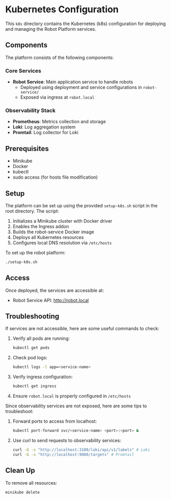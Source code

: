 # Kubernetes Configuration

This `k8s` directory contains the Kubernetes (k8s) configuration for deploying and managing the Robot Platform services.

## Components

The platform consists of the following components:

### Core Services
- **Robot Service**: Main application service to handle robots
  - Deployed using deployment and service configurations in `robot-service/`
  - Exposed via ingress at `robot.local`

### Observability Stack
- **Prometheus**: Metrics collection and storage
- **Loki**: Log aggregation system
- **Promtail**: Log collector for Loki

## Prerequisites

- Minikube
- Docker
- kubectl
- sudo access (for hosts file modification)

## Setup

The platform can be set up using the provided `setup-k8s.sh` script in the root directory. The script:

1. Initializes a Minikube cluster with Docker driver
2. Enables the Ingress addon
3. Builds the robot-service Docker image
4. Deploys all Kubernetes resources
5. Configures local DNS resolution via `/etc/hosts`

To set up the robot platform:

```bash
./setup-k8s.sh
```

## Access

Once deployed, the services are accessible at:
- Robot Service API: http://robot.local

## Troubleshooting

If services are not accessible, here are some useful commands to check:
1. Verify all pods are running:
   ```bash
   kubectl get pods
   ```
2. Check pod logs:
   ```bash
   kubectl logs -l app=<service-name>
   ```
3. Verify ingress configuration:
   ```bash
   kubectl get ingress
   ```
4. Ensure `robot.local` is properly configured in `/etc/hosts`

Since observability services are not exposed, here are some tips to troubleshoot:
1. Forward ports to access from localhost:
   ```bash
   kubectl port-forward svc/<service-name> <port>:<port> &
   ``` 
2. Use curl to send requests to observability services:
   ```bash
   curl -G -s "http://localhost:3100/loki/api/v1/labels" # Loki
   curl -G -s "http://localhost:9080/targets" # Promtail
   ```

## Clean Up

To remove all resources:
```bash
minikube delete
```
